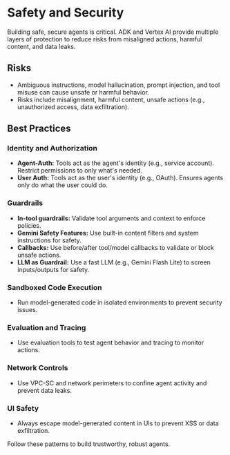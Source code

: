 # Safety and Security

Building safe, secure agents is critical. ADK and Vertex AI provide multiple layers of protection to reduce risks from misaligned actions, harmful content, and data leaks.

## Risks
- Ambiguous instructions, model hallucination, prompt injection, and tool misuse can cause unsafe or harmful behavior.
- Risks include misalignment, harmful content, unsafe actions (e.g., unauthorized access, data exfiltration).

## Best Practices
### Identity and Authorization
- **Agent-Auth:** Tools act as the agent's identity (e.g., service account). Restrict permissions to only what's needed.
- **User Auth:** Tools act as the user's identity (e.g., OAuth). Ensures agents only do what the user could do.

### Guardrails
- **In-tool guardrails:** Validate tool arguments and context to enforce policies.
- **Gemini Safety Features:** Use built-in content filters and system instructions for safety.
- **Callbacks:** Use before/after tool/model callbacks to validate or block unsafe actions.
- **LLM as Guardrail:** Use a fast LLM (e.g., Gemini Flash Lite) to screen inputs/outputs for safety.

### Sandboxed Code Execution
- Run model-generated code in isolated environments to prevent security issues.

### Evaluation and Tracing
- Use evaluation tools to test agent behavior and tracing to monitor actions.

### Network Controls
- Use VPC-SC and network perimeters to confine agent activity and prevent data leaks.

### UI Safety
- Always escape model-generated content in UIs to prevent XSS or data exfiltration.

Follow these patterns to build trustworthy, robust agents. 